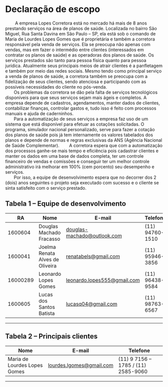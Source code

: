 # Declaração de escopo  

&nbsp; &nbsp; &nbsp; &nbsp; A empresa Lopes Corretora está no mercado há mais de 8 anos prestando serviços na área de planos de saúde. Localizada no bairro São Miguel, Rua Santa Davina em São Paulo – SP, ela está sob o comando de Maria de Lourdes Lopes Gomes que é proprietária e também a corretora responsável pela venda de serviços. Ela se preocupa não apenas com vendas, mas em fazer o intermédio entre clientes (interessados em contratar os planos de saúde) e as operadoras dos planos de saúde. Os serviços prestados são tanto para pessoa física quanto para pessoa jurídica. 
Atualmente seus principais meios de atrair clientes é a panfletagem e também por meio das redes sociais. Mesmo tendo como principal serviço a venda de planos de saúde, a corretora também se preocupa com a fidelização de seus clientes, sendo atenciosa e participando com as possíveis necessidades do cliente no pós-venda.  
&nbsp; &nbsp; &nbsp; &nbsp;Os problemas da corretora se dão pela falta de serviços tecnológicos disponíveis para que seus serviços sejam mais ágeis e completos. A empresa depende de cadastros, agendamentos, manter dados de clientes, contabilizar finanças, controlar gastos e, tudo isso é feito com processos manuais e ajuda de caderninhos.  
&nbsp; &nbsp; &nbsp; &nbsp;Para a automatização de seus serviços a empresa faz uso de um sistema que está disponível para efetuar as cotações solicitadas. O programa, simulador nacional personalizado, serve para fazer a cotação dos planos de saúde pois já tem internamente os valores tabelados dos planos e depende de normas e regras exclusivas da ANS (Agência Nacional de Saúde Complementar).
&nbsp; &nbsp; &nbsp; &nbsp;A corretora espera que com a automatização dos processos ganhe-se mais tempo e eficiência pois cadastrar clientes e manter os dados em uma base de dados completa, ter um controle financeiro de vendas e comissões e conseguir ter um melhor controle administrativo irá melhorar em 100% (cem porcento) seu desempenho e serviços.  
&nbsp; &nbsp; &nbsp; &nbsp;Por isso, a equipe de desenvolvimento espera que no decorrer dos 2 (dois) anos seguintes o projeto seja executado com sucesso e o cliente se sinta satisfeito com o serviço prestado. 

## Tabela 1 – Equipe de desenvolvimento
RA   	| Nome                          |E-mail	                     |Telefone
--------|-------------------------------|----------------------------|---------------
1600604 |Douglas Machado Fracasso       |douglas-machado@outlook.com |(11) 94760-1510
1600041 |Joelma Renata Alves de Oliveira|renatabels@gmail.com        |(11) 95946-3856
16000289|Leonardo Lopes Gomes           |leonardo.lopes555@gmail.com |(11) 96438-9584
1600605 |Lucas dos Santos Batista	    |lucasq04@gmail.com          |(11) 98763-6567
---

## Tabela 2 – Principais clientes
 Nome                          |E-mail	                     |Telefone
-------------------------------|----------------------------|---------------
Maria de Lourdes Lopes Gomes   |lourdes.lgomes@gmail.com    |(11) 9 7156 – 1785 / (11) 2585-9060
---




